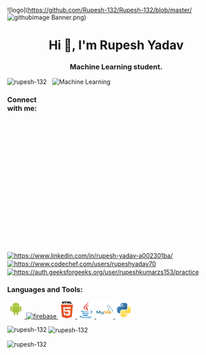![logo](https://github.com/Rupesh-132/Rupesh-132/blob/master/
![githubimage](https://github.com/Rupesh-132/Rupesh-132/assets/79595858/c065fa8b-c9a7-4a16-871d-2c63dd594aa1)
Banner.png)
<h1 align="center">Hi 👋, I'm Rupesh Yadav</h1>
<h3 align="center">Machine Learning student.</h3>

<img align = "right" alt = "Machine Learning" width = "400" height="400" src = "https://media1.giphy.com/media/3KQFqhgLN9ngkYr0qS/giphy.gif?cid=ecf05e472iracwdnh5rtzjvqx744oq2dv7yi7hvlak7aoo1w&rid=giphy.gif&ct=g"> 
<p align="left"> <img src="https://komarev.com/ghpvc/?username=rupesh-132&label=Profile%20views&color=0e75b6&style=flat" alt="rupesh-132" /> </p>

<h3 align="left">Connect with me:</h3>
<p align="left">
<a href="https://www.linkedin.com/in/rupesh-yadav-a002301ba?lipi=urn%3Ali%3Apage%3Ad_flagship3_profile_view_base_contact_details%3BenHh6ksET0G40t170wWGQw%3D%3D" target="blank"><img align="center" src="https://raw.githubusercontent.com/rahuldkjain/github-profile-readme-generator/master/src/images/icons/Social/linked-in-alt.svg" alt="https://www.linkedin.com/in/rupesh-yadav-a002301ba/" height="30" width="40" /></a>
<a href="https://www.codechef.com/users/rupeshyadav70" target="blank"><img align="center" src="https://img.icons8.com/color/344/codechef.png" alt="https://www.codechef.com/users/rupeshyadav70" height="30" width="40" /></a>
<a href="https://auth.geeksforgeeks.org/user/https://auth.geeksforgeeks.org/user/rupeshkumarzs153/practice" target="blank"><img align="center" src="https://raw.githubusercontent.com/rahuldkjain/github-profile-readme-generator/master/src/images/icons/Social/geeks-for-geeks.svg" alt="https://auth.geeksforgeeks.org/user/rupeshkumarzs153/practice" height="30" width="40" /></a>
</p>

<h3 align="left">Languages and Tools:</h3>
<p align="left"> <a href="https://developer.android.com" target="_blank" rel="noreferrer"> <img src="https://raw.githubusercontent.com/devicons/devicon/master/icons/android/android-original-wordmark.svg" alt="android" width="40" height="40"/> </a> <a href="https://firebase.google.com/" target="_blank" rel="noreferrer"> <img src="https://www.vectorlogo.zone/logos/firebase/firebase-icon.svg" alt="firebase" width="40" height="40"/> </a> <a href="https://www.w3.org/html/" target="_blank" rel="noreferrer"> <img src="https://raw.githubusercontent.com/devicons/devicon/master/icons/html5/html5-original-wordmark.svg" alt="html5" width="40" height="40"/> </a> <a href="https://www.java.com" target="_blank" rel="noreferrer"> <img src="https://raw.githubusercontent.com/devicons/devicon/master/icons/java/java-original.svg" alt="java" width="40" height="40"/> </a> <a href="https://www.mysql.com/" target="_blank" rel="noreferrer"> <img src="https://raw.githubusercontent.com/devicons/devicon/master/icons/mysql/mysql-original-wordmark.svg" alt="mysql" width="40" height="40"/> </a> <a href="https://www.python.org" target="_blank" rel="noreferrer"> <img src="https://raw.githubusercontent.com/devicons/devicon/master/icons/python/python-original.svg" alt="python" width="40" height="40"/> </a> </p>

<p><img align="left" src="https://github-readme-stats.vercel.app/api/top-langs?username=rupesh-132&show_icons=true&locale=en&layout=compact" alt="rupesh-132" /></p>

<p>&nbsp;<img align="center" src="https://github-readme-stats.vercel.app/api?username=rupesh-132&show_icons=true&locale=en" alt="rupesh-132" /></p>

<p><img align="center" src="https://github-readme-streak-stats.herokuapp.com/?user=rupesh-132&" alt="rupesh-132" /></p>

